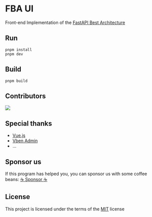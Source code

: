 # FBA UI

Front-end Implementation of
the [FastAPI Best Architecture](https://github.com/fastapi-practices/fastapi_best_architecture)

## Run

```shell
pnpm install
pnpm dev
```

## Build

```shell
pnpm build
```

## Contributors

<a href="https://github.com/fastapi-practices/fba_ui/graphs/contributors">
  <img src="https://contrib.rocks/image?repo=fastapi-practices/fba_ui"/>
</a>

## Special thanks

- [Vue.js](https://cn.vuejs.org/guide/introduction.html)
- [Vben Admin](https://www.vben.pro/)
- ...

## Sponsor us

If this program has helped you, you can sponsor us with some coffee
beans: [:coffee: Sponsor :coffee:](https://wu-clan.github.io/sponsor/)

## License

This project is licensed under the terms of
the [MIT](https://github.com/fastapi-practices/fba_ui/blob/master/LICENSE) license
